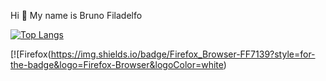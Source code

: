 Hi 👋 My name is Bruno Filadelfo

[![Top Langs](https://github-readme-stats.vercel.app/api/top-langs/?username=Bruno-Filadelfo)](https://github.com/Bruno-Filadelfo/github-readme-stats)

[![Firefox(https://img.shields.io/badge/Firefox_Browser-FF7139?style=for-the-badge&logo=Firefox-Browser&logoColor=white)
